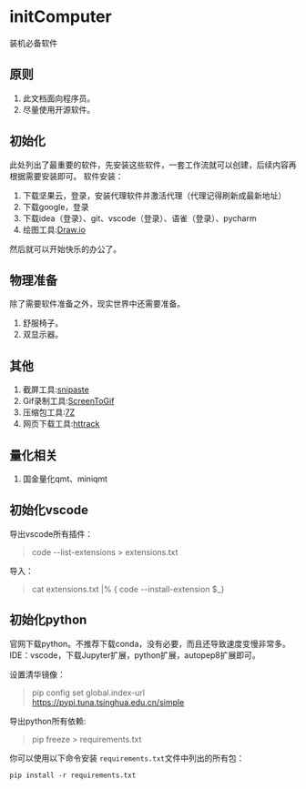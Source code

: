 # initComputer

装机必备软件

## 原则

1. 此文档面向程序员。
2. 尽量使用开源软件。

## 初始化

此处列出了最重要的软件，先安装这些软件，一套工作流就可以创建，后续内容再根据需要安装即可。
软件安装：

1. 下载坚果云，登录，安装代理软件并激活代理（代理记得刷新成最新地址）
2. 下载google，登录
3. 下载idea（登录）、git、vscode（登录）、语雀（登录）、pycharm
4. 绘图工具:[Draw.io](https://github.com/jgraph/drawio-desktop)

然后就可以开始快乐的办公了。

## 物理准备

除了需要软件准备之外，现实世界中还需要准备。

1. 舒服椅子。
2. 双显示器。

## 其他

1. 截屏工具:[snipaste](https://zh.snipaste.com/)
2. Gif录制工具:[ScreenToGif](https://www.screentogif.com/)
3. 压缩包工具:[7Z](https://www.7-zip.org/download.html)
4. 网页下载工具:[httrack](https://www.httrack.com/)

## 量化相关

1. 国金量化qmt、miniqmt

## 初始化vscode

导出vscode所有插件：

> code --list-extensions > extensions.txt

导入：

> cat extensions.txt |% { code --install-extension $_}

## 初始化python

官网下载python。不推荐下载conda，没有必要，而且还导致速度变慢非常多。
IDE：vscode，下载Jupyter扩展，python扩展，autopep8扩展即可。

设置清华镜像：

> pip config set global.index-url https://pypi.tuna.tsinghua.edu.cn/simple

导出python所有依赖:

> pip freeze > requirements.txt

你可以使用以下命令安装 `requirements.txt`文件中列出的所有包：

```
pip install -r requirements.txt
```
